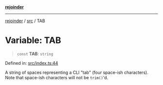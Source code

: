 [**rejoinder**](../../README.md)

***

[rejoinder](../../README.md) / [src](../README.md) / TAB

# Variable: TAB

> `const` **TAB**: `string`

Defined in: [src/index.ts:44](https://github.com/Xunnamius/rejoinder/blob/8a503ebeed2689d0efaa12692a8cdaf933b5902d/src/index.ts#L44)

A string of spaces representing a CLI "tab" (four space-ish characters). Note
that space-ish characters will not be `trim()`'d.
